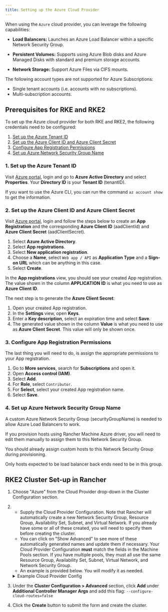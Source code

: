 ```yaml
---
title: Setting up the Azure Cloud Provider
---
```


<head>
  <link rel="canonical" href="https://ranchermanager.docs.rancher.com/how-to-guides/new-user-guides/kubernetes-clusters-in-rancher-setup/set-up-cloud-providers/azure"/>
</head>

When using the `Azure` cloud provider, you can leverage the following capabilities:

- **Load Balancers:** Launches an Azure Load Balancer within a specific Network Security Group.

- **Persistent Volumes:** Supports using Azure Blob disks and Azure Managed Disks with standard and premium storage accounts.

- **Network Storage:** Support Azure Files via CIFS mounts.

The following account types are not supported for Azure Subscriptions:

- Single tenant accounts (i.e. accounts with no subscriptions).
- Multi-subscription accounts.

## Prerequisites for RKE and RKE2

To set up the Azure cloud provider for both RKE and RKE2, the following credentials need to be configured:

1. [Set up the Azure Tenant ID](#1-set-up-the-azure-tenant-id)
2. [Set up the Azure Client ID and Azure Client Secret](#2-set-up-the-azure-client-id-and-azure-client-secret)
3. [Configure App Registration Permissions](#3-configure-app-registration-permissions)
4. [Set up Azure Network Security Group Name](#4-set-up-azure-network-security-group-name)

### 1. Set up the Azure Tenant ID

Visit [Azure portal](https://portal.azure.com), login and go to **Azure Active Directory** and select **Properties**. Your **Directory ID** is your **Tenant ID** (tenantID).

If you want to use the Azure CLI, you can run the command `az account show` to get the information.

### 2. Set up the Azure Client ID and Azure Client Secret

Visit [Azure portal](https://portal.azure.com), login and follow the steps below to create an **App Registration** and the corresponding **Azure Client ID** (aadClientId) and **Azure Client Secret** (aadClientSecret).

1. Select **Azure Active Directory**.
1. Select **App registrations**.
1. Select **New application registration**.
1. Choose a **Name**, select `Web app / API` as **Application Type** and a **Sign-on URL** which can be anything in this case.
1. Select **Create**.

In the **App registrations** view, you should see your created App registration. The value shown in the column **APPLICATION ID** is what you need to use as **Azure Client ID**.

The next step is to generate the **Azure Client Secret**:

1. Open your created App registration.
1. In the **Settings** view, open **Keys**.
1. Enter a **Key description**, select an expiration time and select **Save**.
1. The generated value shown in the column **Value** is what you need to use as **Azure Client Secret**. This value will only be shown once.

### 3. Configure App Registration Permissions

The last thing you will need to do, is assign the appropriate permissions to your App registration.

1. Go to **More services**, search for **Subscriptions** and open it.
1. Open **Access control (IAM)**.
1. Select **Add**.
1. For **Role**, select `Contributor`.
1. For **Select**, select your created App registration name.
1. Select **Save**.

### 4. Set up Azure Network Security Group Name

A custom Azure Network Security Group (securityGroupName) is needed to allow Azure Load Balancers to work.

If you provision hosts using Rancher Machine Azure driver, you will need to edit them manually to assign them to this Network Security Group.

You should already assign custom hosts to this Network Security Group during provisioning.

Only hosts expected to be load balancer back ends need to be in this group.

## RKE2 Cluster Set-up in Rancher

1. Choose "Azure" from the Cloud Provider drop-down in the Cluster Configuration section.

1. * Supply the Cloud Provider Configuration. Note that Rancher will automatically create a new Network Security Group, Resource Group, Availability Set, Subnet, and Virtual Network. If you already have some or all of these created, you will need to specify them before creating the cluster.
   * You can click on "Show Advanced" to see more of these automatically generated names and update them if
   necessary. Your Cloud Provider Configuration **must** match the fields in the Machine Pools section. If you have multiple pools, they must all use the same Resource Group, Availability Set, Subnet, Virtual Network, and Network Security Group.
   * An example is provided below. You will modify it as needed.

   <details id="v2.6.0-cloud-provider-config-file">
     <summary>Example Cloud Provider Config</summary>

    ```yaml
    {
        "cloud":"AzurePublicCloud",
        "tenantId": "YOUR TENANTID HERE",
        "aadClientId": "YOUR AADCLIENTID HERE",
        "aadClientSecret": "YOUR AADCLIENTSECRET HERE",
        "subscriptionId": "YOUR SUBSCRIPTIONID HERE",
        "resourceGroup": "docker-machine",
        "location": "westus",
        "subnetName": "docker-machine",
        "securityGroupName": "rancher-managed-KA4jV9V2",
        "securityGroupResourceGroup": "docker-machine",
        "vnetName": "docker-machine-vnet",
        "vnetResourceGroup": "docker-machine",
        "primaryAvailabilitySetName": "docker-machine",
        "routeTableResourceGroup": "docker-machine",
        "cloudProviderBackoff": false,
        "useManagedIdentityExtension": false,
        "useInstanceMetadata": true
    }
    ```

    </details>

1. Under the **Cluster Configuration > Advanced** section, click **Add** under **Additional Controller Manager Args** and add this flag: `--configure-cloud-routes=false`

1. Click the **Create** button to submit the form and create the cluster.
